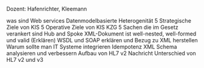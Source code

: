 Dozent: Hafenrichter, Kleemann

was sind Web services
Datenmodelbasierte Heterogenität
5 Strategische Ziele von KIS
5 Operative Ziele von KIS
KZG 5 Sachen die im Gesetz verankert sind
Hub and Spoke
XML-Dokument ist well-nested, well-formed und valid (Erklären)
WSDL und SOAP erklären und Bezug zu XML herstellen
Warum sollte man IT Systeme integrieren
Idempotenz
XML Schema analysieren und verbessern
Aufbau von HL7 v2 Nachricht
Unterschied von HL7 v2 und v3